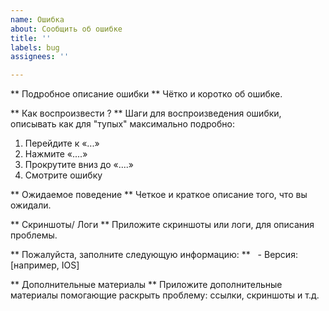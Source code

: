 ```yaml
---
name: Ошибка
about: Сообщить об ошибке
title: ''
labels: bug
assignees: ''

---
```


** Подробное описание ошибки **
Чётко и коротко об ошибке.

** Как воспроизвести ? **
Шаги для воспроизведения ошибки, описывать как для "тупых" максимально подробно:
1. Перейдите к «...»
2. Нажмите «....»
3. Прокрутите вниз до «....»
4. Смотрите ошибку

** Ожидаемое поведение **
Четкое и краткое описание того, что вы ожидали.

** Скриншоты/ Логи **
Приложите скриншоты или логи, для описания проблемы.

** Пожалуйста, заполните следующую информацию: **
  - Версия: [например, IOS]

** Дополнительные материалы **
Приложите дополнительные материалы помогающие раскрыть проблему: ссылки, скриншоты и т.д.

